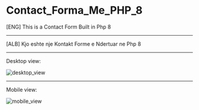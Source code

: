 # Contact_Forma_Me_PHP_8

[ENG] This is a Contact Form Built in Php 8
_______________________________________________
[ALB] Kjo eshte nje Kontakt Forme e Ndertuar ne Php 8




-------------------------------------------------------------


Desktop view:

![desktop_view](https://user-images.githubusercontent.com/48931439/120111228-6a129500-c171-11eb-8a7d-054fab621f3d.png)

-------------------------------------------------------------

Mobile view:

![mobile_view](https://user-images.githubusercontent.com/48931439/120111195-494a3f80-c171-11eb-8930-f103f302c5c6.png)
